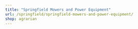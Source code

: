 ```yaml
---
title: "Springfield Mowers and Power Equipment"
url: /springfield/springfield-mowers-and-power-equipment/
shop: agrarian
---
```

